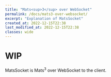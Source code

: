 ```yaml
---
title: "Mats<sup>3</sup> over WebSocket"
permalink: /docs/mats3-over-websocket/
excerpt: "Explanation of MatsSocket"
created_at: 2022-12-15T22:38
last_modified_at: 2022-12-15T22:38
classes: wide
---
```


# WIP

MatsSocket is Mats<sup>3</sup> over WebSocket to the client.